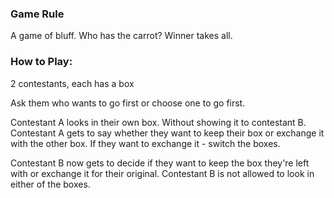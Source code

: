 
### Game Rule
A game of bluff. Who has the carrot? Winner takes all.

### How to Play:
2 contestants, each has a box

Ask them who wants to go first or choose one to go first.

Contestant A looks in their own box. Without showing it to contestant B. 
Contestant A gets to say whether they want to keep their box or exchange 
it with the other box. If they want to exchange it - switch the boxes.

Contestant B now gets to decide if they want to keep the box they're left 
with or exchange it for their original. Contestant B is not allowed to look 
in either of the boxes.